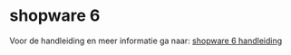 # shopware 6
Voor de handleiding en meer informatie ga naar: [shopware 6 handleiding]

[Shopware 6 handleiding]: https://developer.myparcel.nl/nl/documentatie/15.shopware/
